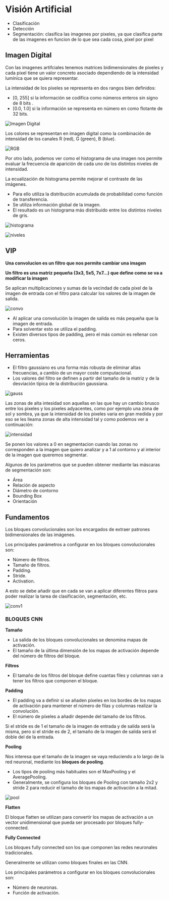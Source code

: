 # Visión Artificial

- Clasificación
- Detección
- Segmentación: clasifica las imagenes por pixeles, ya que clasifica parte de las imagenes en funcion de lo que sea cada cosa, pixel por pixel

## Imagen Digital

Con las imagenes artifciales tenemos matrices bidimensionales de pixeles y cada pixel tiene un valor concreto asociado dependiendo de la intensidad lumínica que se quiera representar.

La intensidad de los píxeles se representa en dos rangos bien definidos:
- [0, 255] si la información se codifica como números enteros sin signo de 8 bits .
- [0.0, 1.0] si la información se representa en número en como flotante de 32 bits.

![Imagen Digital](./imagenes/imagen_digital.png)

Los colores se representan en imagen digital como la combinación de
intensidad de los canales R (red), G (green), B (blue).

![RGB](./imagenes/rgb.png)

Por otro lado, podemos ver como el histograma de una imagen nos permite evaluar la frecuencia de aparición de cada uno de los distintos niveles de intensidad.

La ecualización de histograma permite mejorar el contraste de las imágenes.
- Para ello utiliza la distribución acumulada de probabilidad como función de transferencia.
- Se utiliza información global de la imagen.
- El resultado es un histograma más distribuido entre los distintos niveles de gris.

![histograma](./imagenes/histograma.png)

![niveles](./imagenes/niveles.png)

## **VIP**

**Una convolucion es un filtro que nos permite cambiar una imagen**

**Un filtro es una matriz pequeña (3x3, 5x5, 7x7...) que define como se va a modificar la imagen**

Se aplican multiplicaciones y sumas de la vecindad de cada píxel de la imagen de entrada con el filtro para calcular los valores de la imagen de salida.

![convo](./imagenes/convolucion.png)

- Al aplicar una convolución la imagen de salida es más pequeña que la imagen de entrada.
- Para solventar esto se utiliza el padding.
- Existen diversos tipos de padding, pero el más común es rellenar con ceros.

## Herramientas

- El filtro gaussiano es una forma más robusta de eliminar altas frecuencias, a cambio de un mayor coste computacional.
- Los valores del filtro se definen a partir del tamaño de la matriz y de la desviación típica de la distribución gaussiana.

![gauss](./imagenes/gauss.png)

Las zonas de alta intesidad son aquellas en las que hay un cambio brusco entre los pixeles y los pixeles adyacentes, como por ejemplo una zona de sol y sombra, ya que la intensidad de los pixeles varia en gran medida y por eso se les lleama zonas de alta intensidad tal y como podemos ver a continuación:

![intensidad](./imagenes/intensidad.png)


Se ponen los valores a 0 en segmentacion cuando las zonas no corresponden a la imagen que quiero analizar y a 1 al contorno y al interior de la imagen que queremos segmentar.

Algunos de los parámetros que se pueden obtener mediante las máscaras de segmentación son:

- Área
- Relación de aspecto
- Diámetro de contorno
- Bounding Box
- Orientación

## Fundamentos

Los bloques convolucionales son los encargados de extraer patrones
bidimensionales de las imágenes.

Los principales parámetros a configurar en los bloques convolucionales son:
- Número de filtros.
- Tamaño de filtros.
- Padding.
- Stride.
- Activation.

A esto se debe añadir que en cada se van a aplicar diferentes flitros para poder realizar la tarea de clasificación, segmentación, etc. 

![conv1](./imagenes/conv1.png)

### BLOQUES CNN

**Tamaño**

- La salida de los bloques convolucionales se denomina mapas de activación.
- El tamaño de la última dimensión de los mapas de activación depende del número de filtros del bloque.

**Filtros**

- El tamaño de los filtros del bloque define cuantas files y columnas van a tener los filtros que componen el bloque.

**Padding**
- El padding va a definir si se añaden píxeles en los bordes de los mapas de activación para mantener el número de filas y columnas realizar la convolución.
- El número de píxeles a añadir depende del tamaño de los filtros.


Si el stride es de 1 el tamaño de la imagen de entrada y de salida será la misma, pero si el stride es de 2, el tamaño de la imagen de salida será el doble del de la entrada.

**Pooling**

Nos interesa que el tamaño de la imagen se vaya reduciendo a lo largo de la red neuronal, mediante los **bloques de pooling**.

- Los tipos de pooling más habituales son el MaxPooling y el AveragePooling.
- Generalmente, se configura los bloques de Pooling con tamaño 2x2 y stride 2 para reducir el tamaño de los mapas de activación a la mitad.

![pool](./imagenes/pooling.png)

**Flatten**

El bloque flatten se utilizan para convertir los mapas de activación a un vector unidimensional que pueda ser procesado por bloques fully-connected.

**Fully Connected**

Los bloques fully connected son los que componen las redes neuronales
tradicionales.

Generalmente se utilizan como bloques finales en las CNN.

Los principales parámetros a configurar en los bloques convolucionales son:

- Número de neuronas.
- Función de activación.

